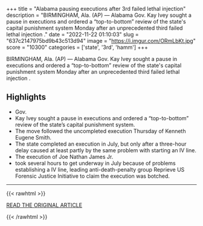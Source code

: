 +++
title = "Alabama pausing executions after 3rd failed lethal injection"
description = "BIRMINGHAM, Ala. (AP) — Alabama Gov. Kay Ivey sought a pause in executions and ordered a “top-to-bottom” review of the state's capital punishment system Monday after an unprecedented third failed lethal injection ."
date = "2022-11-22 01:10:03"
slug = "637c2147975bd9b43c513d94"
image = "https://i.imgur.com/ORmLbKt.jpg"
score = "10300"
categories = ['state', '3rd', 'hamm']
+++

BIRMINGHAM, Ala. (AP) — Alabama Gov. Kay Ivey sought a pause in executions and ordered a “top-to-bottom” review of the state's capital punishment system Monday after an unprecedented third failed lethal injection .

## Highlights

- Gov.
- Kay Ivey sought a pause in executions and ordered a “top-to-bottom” review of the state’s capital punishment system.
- The move followed the uncompleted execution Thursday of Kenneth Eugene Smith.
- The state completed an execution in July, but only after a three-hour delay caused at least partly by the same problem with starting an IV line.
- The execution of Joe Nathan James Jr.
- took several hours to get underway in July because of problems establishing a IV line, leading anti-death-penalty group Reprieve US Forensic Justice Initiative to claim the execution was botched.

---

{{< rawhtml >}}
  <p class="article-category">
    <a target="_blank" href="https://apnews.com/article/alabama-executions-kay-ivey-fd61fdbef131c192958758ae43a8c34a">READ THE ORIGINAL ARTICLE</a>
  </p>
{{< /rawhtml >}}
